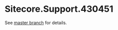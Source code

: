 # Sitecore.Support.430451

See [master branch](https://github.com/sitecoresupport/Sitecore.Support.430451) for details.